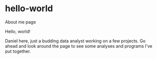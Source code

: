 # hello-world
About me page

Hello, world!

Daniel here, just a budding data analyst working on a few projects.
Go ahead and look around the page to see some analyses and programs
I've put together. 

